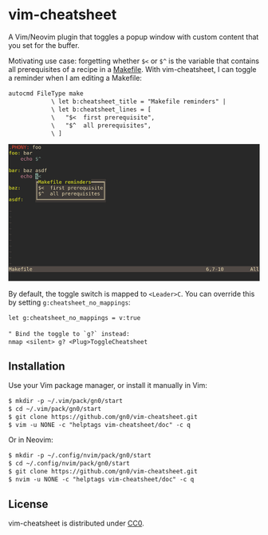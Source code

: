 # vim-cheatsheet

A Vim/Neovim plugin that toggles a popup window with custom content that you set for the buffer.

Motivating use case: forgetting whether `$<` or `$^` is the variable that contains all prerequisites of a recipe in a [Makefile](https://www.gnu.org/software/make/manual/html_node/Introduction.html).
With vim-cheatsheet, I can toggle a reminder when I am editing a Makefile:

```vim
autocmd FileType make
            \ let b:cheatsheet_title = "Makefile reminders" |
            \ let b:cheatsheet_lines = [
            \   "$<  first prerequisite",
            \   "$^  all prerequisites",
            \ ]
```

![Personal cheatsheet in Makefile buffers](./screenshot.png)

By default, the toggle switch is mapped to `<Leader>C`.
You can override this by setting `g:cheatsheet_no_mappings`:

```vim
let g:cheatsheet_no_mappings = v:true

" Bind the toggle to `g?` instead:
nmap <silent> g? <Plug>ToggleCheatsheet
```

## Installation

Use your Vim package manager, or install it manually in Vim:

```
$ mkdir -p ~/.vim/pack/gn0/start
$ cd ~/.vim/pack/gn0/start
$ git clone https://github.com/gn0/vim-cheatsheet.git
$ vim -u NONE -c "helptags vim-cheatsheet/doc" -c q
```

Or in Neovim:

```
$ mkdir -p ~/.config/nvim/pack/gn0/start
$ cd ~/.config/nvim/pack/gn0/start
$ git clone https://github.com/gn0/vim-cheatsheet.git
$ nvim -u NONE -c "helptags vim-cheatsheet/doc" -c q
```

## License

vim-cheatsheet is distributed under [CC0](https://creativecommons.org/public-domain/cc0/).

